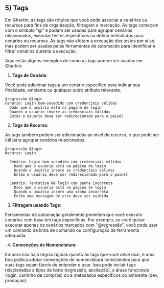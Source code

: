 ## 5) Tags

Em Gherkin, as tags são rótulos que você pode associar a cenários ou recursos para fins de organização, filtragem e marcação. As tags começam com o símbolo "@" e podem ser usadas para agrupar cenários relacionados, executar testes específicos ou definir metadados para cenários ou recursos. As tags não afetam a execução dos testes por si só, mas podem ser usadas pelas ferramentas de automação para identificar e filtrar cenários durante a execução.

Aqui estão alguns exemplos de como as tags podem ser usadas em Gherkin:

1. **Tags de Cenário**:

Você pode adicionar tags a um cenário específico para indicar sua finalidade, ambiente ou qualquer outro atributo relevante.

```gherkin
@regressão @login
Cenário: Login bem-sucedido com credenciais válidas
  Dado que o usuário está na página de login
  Quando o usuário insere as credenciais válidas
  Então o usuário deve ser redirecionado para o painel
```

2. **Tags de Recurso**:

As tags também podem ser adicionadas ao nível do recurso, o que pode ser útil para agrupar cenários relacionados.

```gherkin
@regressão @login
Recurso: Login

  Cenário: Login bem-sucedido com credenciais válidas
    Dado que o usuário está na página de login
    Quando o usuário insere as credenciais válidas
    Então o usuário deve ser redirecionado para o painel

  Cenário: Tentativa de login com senha incorreta
    Dado que o usuário está na página de login
    Quando o usuário insere uma senha incorreta
    Então uma mensagem de erro deve ser exibida
```

3. **Filtragem usando Tags**:

Ferramentas de automação geralmente permitem que você execute cenários com base em tags específicas. Por exemplo, se você quiser executar apenas os cenários marcados com "@regressão", você pode usar um comando de linha de comando ou configuração de ferramenta adequada.

4. **Convenções de Nomenclatura**:

Embora não haja regras rígidas quanto às tags que você deve usar, é uma boa prática adotar convenções de nomenclatura consistentes para que suas tags sejam fáceis de entender e usar. Isso pode incluir tags relacionadas a tipos de teste (regressão, aceitação), a áreas funcionais (login, carrinho de compras) ou a metadados específicos do ambiente (dev, produção).
